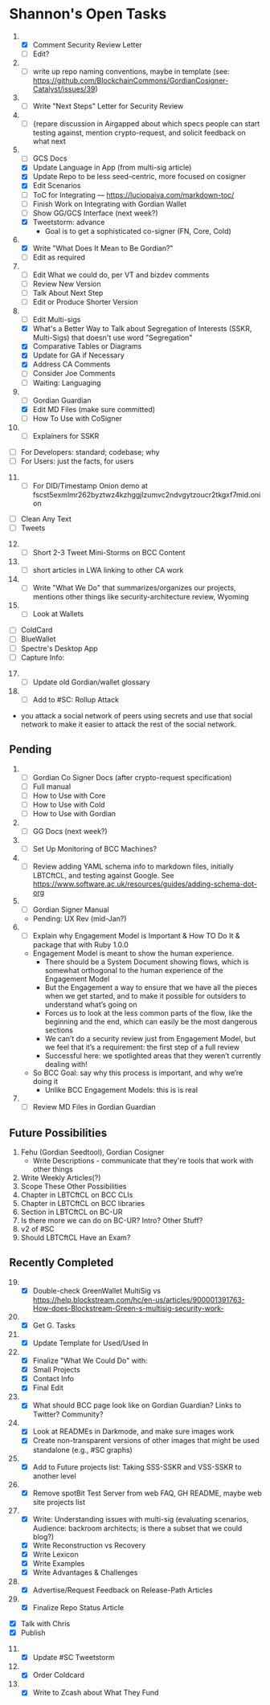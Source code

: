 # Shannon's Open Tasks

1. * [X] Comment Security Review Letter
   * [ ] Edit?
2. * [ ] write up repo naming conventions, maybe in template (see: https://github.com/BlockchainCommons/GordianCosigner-Catalyst/issues/39)
3. * [ ] Write "Next Steps" Letter for Security Review
4. * [ ] {repare discussion in Airgapped about which specs people can start testing against, mention crypto-request, and solicit feedback on what next
5. * [ ] GCS Docs
   * [X] Update Language in App (from multi-sig article)
   * [X] Update Repo to be less seed-centric, more focused on cosigner
   * [X] Edit Scenarios
   * [ ] ToC for Integrating — https://luciopaiva.com/markdown-toc/
   * [ ] Finish Work on Integrating with Gordian Wallet
   * [ ] Show GG/GCS Interface (next week?)
   * [X] Tweetstorm: advance 
      * Goal is to get a sophisticated co-signer (FN, Core, Cold)
6. * [X] Write "What Does It Mean to Be Gordian?"
   * [ ] Edit as required
7. * [ ] Edit What we could do, per VT and bizdev comments
   * [ ] Review New Version
   * [ ] Talk About Next Step
   * [ ] Edit or Produce Shorter Version
8. * [ ] Edit Multi-sigs
   * [X] What's a Better Way to Talk about Segregation of Interests (SSKR, Multi-Sigs) that doesn't use word "Segregation"
   * [X] Comparative Tables or Diagrams
   * [X] Update for GA if Necessary
   * [X] Address CA Comments
   * [ ] Consider Joe Comments
   * [ ] Waiting: Languaging
9. * [ ] Gordian Guardian
   * [X] Edit MD Files (make sure committed)
   * [ ] How To Use with CoSigner
10. * [ ] Explainers for SSKR
   * [ ] For Developers: standard; codebase; why
   * [ ] For Users: just the facts, for users   
11. * [ ] For DID/Timestamp Onion demo at fscst5exmlmr262byztwz4kzhggjlzumvc2ndvgytzoucr2tkgxf7mid.onion
   * [ ] Clean Any Text
   * [ ] Tweets
12. * [ ] Short 2-3 Tweet Mini-Storms on BCC Content
13. * [ ] short articles in LWA linking to other CA work
15. * [ ] Write "What We Do" that summarizes/organizes our projects, mentions other things like security-architecture review, Wyoming
16. * [ ] Look at Wallets
   * [ ] ColdCard
   * [ ] BlueWallet
   * [ ] Spectre's Desktop App
   * [ ] Capture Info: 
17. * [ ] Update old Gordian/wallet glossary
18. * [ ] Add to #SC: Rollup Attack
   * you attack a social network of peers using secrets and use that social network to make it easier to attack the rest of the social network.

## Pending

1. * [ ] Gordian Co Signer Docs (after crypto-request specification)
   * [ ] Full manual
   * [ ] How to Use with Core
   * [ ] How to Use with Cold
   * [ ] How to Use with Gordian
1. * [ ] GG Docs (next week?)
1. * [ ] Set Up Monitoring of BCC Machines?
1. * [ ] Review adding YAML schema info to markdown files, initially LBTCftCL, and testing against Google. See https://www.software.ac.uk/resources/guides/adding-schema-dot-org
1. * [ ] Gordian Signer Manual
   * Pending: UX Rev (mid-Jan?)
1. * [ ] Explain why Engagement Model is Important & How TO Do It & package that with Ruby 1.0.0
   * Engagement Model is meant to show the human experience.
      * There should be a System Document showing flows, which is somewhat orthogonal to the human experience of the Engagement Model
      * But the Engagement a way to ensure that we have all the pieces when we get started, and to make it possible for outsiders to understand what’s going on
      * Forces us to look at the less common parts of the flow, like the beginning and the end, which can easily be the most dangerous sections
      * We can’t do a security review just from Engagement Model, but we feel that it’s a requirement: the first step of a full review
      * Successful here: we spotlighted areas that they weren’t currently dealing with!
   * So BCC Goal: say why this process is important, and why we’re doing it
      * Unlike BCC Engagement Models: this is is real
1. * [ ] Review MD Files in Gordian Guardian

## Future Possibilities

1. Fehu (Gordian Seedtool), Gordian Cosigner
   * Write Descriptions - communicate that they're tools that work with other things
1. Write Weekly Articles(?)
1. Scope These Other Possibilities
1. Chapter in LBTCftCL on BCC CLIs
1. Chapter in LBTCftCL on BCC libraries
1. Section in LBTCftCL on BC-UR
1. Is there more we can do on BC-UR? Intro? Other Stuff?
1. v2 of #SC
1. Should LBTCftCL Have an Exam?

## Recently Completed

19. * [X] Double-check GreenWallet MultiSig vs https://help.blockstream.com/hc/en-us/articles/900001391763-How-does-Blockstream-Green-s-multisig-security-work-
1. * [X] Get G. Tasks
1. * [X] Update Template for Used/Used In
3. * [X] Finalize "What We Could Do" with: 
   * [X] Small Projects
   * [X] Contact Info
   * [X] Final Edit
4. * [X] What should BCC page look like on Gordian Guardian? Links to Twitter? Community?
5. * [X] Look at READMEs in Darkmode, and make sure images work
   * [X] Create non-transparent versions of other images that might be used standalone (e.g., #SC graphs)
6. * [X] Add to Future projects list: Taking SSS-SSKR and VSS-SSKR to another level
7. * [X] Remove spotBit Test Server from web FAQ, GH README, maybe web site projects list
8. * [X] Write: Understanding issues with multi-sig (evaluating scenarios, Audience: backroom architects; is there a subset that we could blog?)
   * [X] Write Reconstruction vs Recovery
   * [X] Write Lexicon
   * [X] Write Examples
   * [X] Write Advantages & Challenges
9. * [X] Advertise/Request Feedback on Release-Path Articles
10. * [X] Finalize Repo Status Article
   * [X] Talk with Chris
   * [X] Publish
11. * [X] Update #SC Tweetstorm
12. * [X] Order Coldcard
13. * [X] Write to Zcash about What They Fund
